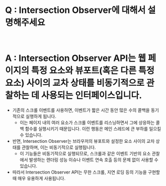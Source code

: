 # Q : Intersection Observer에 대해서 설명해주세요

<br />

# A : Intersection Observer API는 웹 페이지의 특정 요소와 뷰포트(혹은 다른 특정 요소) 사이의 교차 상태를 비동기적으로 관찰하는 데 사용되는 인터페이스입니다.

- 기존의 스크롤 이벤트를 사용하면, 이벤트가 짧은 시간 동안 많은 수의 콜백을 동기적으로 실행하게 됩니다.
  - 이는 페이지 내의 여러 요소가 스크롤 이벤트를 리스닝하면서 그에 상응하는 콜백 함수를 실행시키기 때문입니다. 이런 행동은 메인 스레드에 큰 부하를 일으킬 수 있습니다.
- 반면, Intersection Observer는 브라우저의 뷰포트와 설정한 요소 사이의 교차 상태를 관찰하며, 이는 비동기적으로 실행됩니다.
  - 이 기능들은 비동기적으로 실행되므로, 스크롤과 같은 이벤트 기반의 요소 관찰에서 발생하는 렌더링 성능 이슈나 이벤트 연속 호출 등의 문제 없이 사용할 수 있습니다.
- 따라서 Intersection Observer API는 무한 스크롤, 지연 로딩 등의 기능을 구현할 때 매우 유용하게 사용됩니다.
